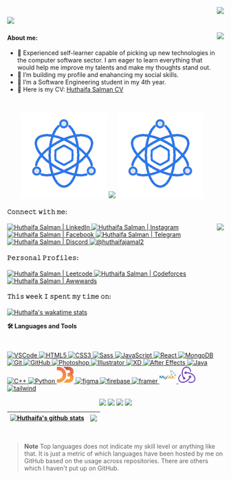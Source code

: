 <img align="right" src='https://komarev.com/ghpvc/?label=Visits&username=Huthaifa-Dev' />
<!-- <img align="right" src='https://s3.getstickerpack.com/storage/uploads/sticker-pack/genshin-impact-animated/sticker_17.gif?49a48c85b2739c071b9ccd9fa687adfd' width='300' height='' /> -->


 ### <img src="https://media2.giphy.com/media/hVsHKwMm3ytVYDNBQy/giphy.gif?" height="100px" >



<img src="https://media0.giphy.com/media/3oKIPjVWNZsouSH4DS/giphy.gif?" height="200px" align="right">

#### About me:
- 🚀 Experienced self-learner capable of picking up new technologies in the computer software sector. I am eager to learn everything that would help me            improve my talents and make my thoughts stand out.
- 🔭 I’m building my profile and enahancing my social skills.
- 🌱 I’m a Software Engineering student in my 4th year.
- 💬 Here is my CV: [Huthaifa Salman CV](https://docs.google.com/document/d/16Q0H4fbU4Ln4jeXZLc8lAY5dC5GkvWuNr7OQ-_B9SJg/edit?usp=sharing)
<!-- - ⚡ Fun fact: I am not a meme lord but I am a living meme. -->
<br/>
<p align="center">

 <img height="200px" src="atoms.gif">
<img src="https://github-readme-streak-stats.herokuapp.com/?user=Huthaifa-Dev&theme=dark&hide_border=true&bg_color=00000000&text_color=999" width="50%">

 <img height="200px" src="atoms.gif">
</p>
<!-- <img src="https://github-readme-stats.vercel.app/api/top-langs/?username=huthaifa-dev&layout=compact&hide_border=true&bg_color=00000000&text_color=999" /> -->

#### 𝙲𝚘𝚗𝚗𝚎𝚌𝚝 𝚠𝚒𝚝𝚑 𝚖𝚎:

<img src="https://media4.giphy.com/media/kBZ212yGzFaxgkSIKW/giphy.gif" height="300px" align="right">

<p align="left" >
        <a target="_blank" href="https://linkedin.com/in/huthaifa-jamal" >
            <img width="40" height="40" alt="Huthaifa Salman | LinkedIn" src="https://user-images.githubusercontent.com/62269745/151352812-ab8645ba-919e-4817-a4ff-3688b0bd08b6.svg"/>
        </a>
        <a target="_blank" href="https://instagram.com/huthaifa_salman" >
            <img width="40" height="40" alt="Huthaifa Salman | Instagram" src="https://user-images.githubusercontent.com/62269745/151352769-630430ce-bb59-4414-b01b-1e26e17a7535.svg"/>
        </a>
        <a target="_blank" href="https://facebook.com/huthaifaS418" >
            <img width="40" height="40" alt="Huthaifa Salman | Facebook" src="https://user-images.githubusercontent.com/62269745/151352665-50176921-b795-4173-8a7d-5cb869b9f26d.svg"/>
        </a>   
 <a target="_blank" href="https://t.me/HUZ184" >
            <img width="40" height="40" alt="Huthaifa Salman | Telegram" src="https://user-images.githubusercontent.com/62269745/174492492-86a5817e-4fe3-4d95-b218-83c4a14ed0dc.svg"/>
        </a>   
 <a target="_blank" href="https://discordapp.com/users/468758312951873560/" >
            <img width="40" height="40" alt="Huthaifa Salman | Discord" src="https://user-images.githubusercontent.com/62269745/174492557-874b84e0-cef0-44c4-96b7-0778838a9f40.svg"/>
        </a>   
        <a href="https://medium.com/@huthaifajamal2" rel="nofollow"><img src="https://raw.githubusercontent.com/rahuldkjain/github-profile-readme-   generator/master/src/images/icons/Social/medium.svg" alt="@huthaifajamal2" height="40" width="40" /></a>
</p>

#### 𝙿𝚎𝚛𝚜𝚘𝚗𝚊𝚕 𝙿𝚛𝚘𝚏𝚒𝚕𝚎𝚜:
<p align="left">
        <a target="_blank" href="https://leetcode.com/Huthaifa184/" >
            <img width="40" height="40" alt="Huthaifa Salman | Leetcode"  src="https://user-images.githubusercontent.com/62269745/151356620-abdd9024-89f8-4c4f-8ae0-67ebeb97c00b.svg"/>
        </a>
        <a target="_blank" href="https://codeforces.com/profile/HuthaifaSalman" >
            <img width="40" height="40" alt="Huthaifa Salman | Codeforces" src="https://user-images.githubusercontent.com/62269745/151356512-d7278471-0d3a-4227-bf85-736e3a692695.svg"/>
        </a>
        <a target="_blank" href="https://www.awwwards.com/huthaifa-jamal" >
            <img width="40" height="40" alt="Huthaifa Salman | Awwwards" src="https://user-images.githubusercontent.com/62269745/151675937-b8acdb4f-debb-4bb2-aede-356bee12b3c2.svg"/>
        </a>
 
</p>

#### 𝚃𝚑𝚒𝚜 𝚠𝚎𝚎𝚔 𝙸 𝚜𝚙𝚎𝚗𝚝 𝚖𝚢 𝚝𝚒𝚖𝚎 𝚘𝚗:

<!-- ![Wwakatime stats](https://github-readme-stats-taupe-two.vercel.app/api/wakatime?username=Huz184&hide_title=true&hide_border=true&langs_count=5&bg_color=00000000&text_color=777) -->
[![Huthaifa's wakatime stats](https://github-readme-stats.vercel.app/api/wakatime?username=Huz184&hide_title=true&hide_border=true&langs_count=5&bg_color=00000000&text_color=999)](https://github.com/huthaifa-dev/github-readme-stats)


  <p><b>🛠️  Languages and Tools</b></p>
        <br/>
    <p align="left">
        <a target="_blank" href="https://code.visualstudio.com/" >
            <img width="40" height="40" alt="VSCode" src="https://user-images.githubusercontent.com/62269745/151358432-5e114212-1d71-4339-9066-7712f56326f0.svg"/>
        </a>
        <a target="_blank" href="https://www.w3schools.com/html/">
            <img width="40" height="40" alt="HTML5" src="https://user-images.githubusercontent.com/62269745/151359079-35edc521-9e79-4539-b542-8a7bb6234495.svg" />
        </a>
        <a target="_blank" href="https://www.w3schools.com/css/">
            <img width="40" height="40" alt="CSS3" src="https://user-images.githubusercontent.com/62269745/151359335-1e65cadc-df9f-4cf2-951b-b667fa293457.svg" />
        </a>
        <a target="_blank" href="https://sass-lang.com">
            <img width="40" height="40" alt="Sass" src="https://user-images.githubusercontent.com/62269745/151359639-ba2b6625-ab9b-4f35-9b22-1cea4447de68.svg" />
        </a>
        <a target="_blank" href="https://developer.mozilla.org/en-US/docs/Web/JavaScript/">
            <img width="40" height="40" alt="JavaScript" src="https://user-images.githubusercontent.com/62269745/151359936-62b0bb5a-20e8-44c8-8fd6-38662eba3a88.svg" />
        </a>
        <a target="_blank" href="https://reactjs.org">
            <img width="40" height="40" alt="React" src="https://user-images.githubusercontent.com/62269745/151359683-6602ec17-a473-43a5-b7e7-866d8194c959.svg" />
        </a>
        <a target="_blank" href="https://www.mongodb.com/">
            <img width="40" height="40" alt="MongoDB" src="https://user-images.githubusercontent.com/62269745/151359679-d1936e4f-c8ca-4e3a-b091-4baefbb99c3c.svg" />
        </a>
        <a target="_blank" href="https://git-scm.com/">
            <img width="40" height="40" alt="Git" src="https://user-images.githubusercontent.com/62269745/151359672-7056efb0-bea1-492f-9001-479006f3ecd6.svg" />
        </a>
        <a target="_blank" href="https://github.com/Huthaifa-Dev">
            <img width="40" height="40" alt="GitHub" src="https://user-images.githubusercontent.com/62269745/151359671-d93c3ac9-eeb2-465a-8277-7e70332b6e09.svg" />
        </a>
        <a target="_blank" href="https://helpx.adobe.com/photoshop/tutorials.html">
            <img width="40" height="40" alt="Photoshop" src="https://user-images.githubusercontent.com/62269745/151360557-8be8738d-a771-4aa1-8969-4e7c6f6a8a47.svg" />
        </a>
        <a target="_blank" href="https://helpx.adobe.com/illustrator/tutorials.html">
            <img width="40" height="40" alt="Illustrator" src="https://user-images.githubusercontent.com/62269745/151360587-d87986aa-abbd-4cc8-b089-5d5b38578d1d.svg" />
        </a>
        <a target="_blank" href="https://www.adobe.com/products/xd/learn/get-started.html">
            <img width="40" height="40" alt="XD" src="https://user-images.githubusercontent.com/62269745/151360585-5ac3aae5-3006-4f9f-a95f-9ed0fef57071.svg" />
        </a>
        <a target="_blank" href="https://helpx.adobe.com/after-effects/tutorials.html">
            <img width="40" height="40" alt="After Effects"src="https://user-images.githubusercontent.com/62269745/151360586-ab62f7b9-ade5-49b6-9ff9-95a6047ec5e7.svg" />
        </a>
        <a target="_blank" href="https://docs.oracle.com/javase/tutorial/">
            <img width="40" height="40" alt="Java"src="https://user-images.githubusercontent.com/62269745/151369233-da1340f8-7aa1-43ab-b576-24198025a508.svg" />
        </a>
        <a target="_blank" href="https://www.w3schools.com/cpp/">
            <img width="40" height="40" alt="C++"src="https://user-images.githubusercontent.com/62269745/151369228-abccc643-638a-4462-9df8-aa20217e83f1.svg" />
        </a>
        <a target="_blank" href="https://www.python.org/doc/">
            <img width="40" height="40" alt="Python"src="https://user-images.githubusercontent.com/62269745/158762680-7656d503-82ff-44ec-b0d1-f857ed0b9b13.svg" />
        </a>
        <a href="https://d3js.org/" target="_blank" rel="noreferrer"> <img src="https://raw.githubusercontent.com/devicons/devicon/master/icons/d3js/d3js-original.svg" alt="d3js" width="40" height="40"/> </a> <a href="https://www.figma.com/" target="_blank" rel="noreferrer"> <img src="https://www.vectorlogo.zone/logos/figma/figma-icon.svg" alt="figma" width="40" height="40"/> </a> <a href="https://firebase.google.com/" target="_blank" rel="noreferrer"> <img src="https://www.vectorlogo.zone/logos/firebase/firebase-icon.svg" alt="firebase" width="40" height="40"/> </a> <a href="https://www.framer.com/" target="_blank" rel="noreferrer"> <img src="https://www.vectorlogo.zone/logos/framer/framer-icon.svg" alt="framer" width="40" height="40"/> </a> <a href="https://www.mysql.com/" target="_blank" rel="noreferrer"> <img src="https://raw.githubusercontent.com/devicons/devicon/master/icons/mysql/mysql-original-wordmark.svg" alt="mysql" width="40" height="40"/> </a> <a href="https://redux.js.org" target="_blank" rel="noreferrer"> <img src="https://raw.githubusercontent.com/devicons/devicon/master/icons/redux/redux-original.svg" alt="redux" width="40" height="40"/> </a> <a href="https://tailwindcss.com/" target="_blank" rel="noreferrer"> <img src="https://www.vectorlogo.zone/logos/tailwindcss/tailwindcss-icon.svg" alt="tailwind" width="40" height="40"/> </a>
    </p>
    <p align="center">
      <img src="https://c.tenor.com/6x3KJ9Fx1lgAAAAi/hu-tao-genshin-impact.gif" width="150" align="center">
      <img src="https://c.tenor.com/6x3KJ9Fx1lgAAAAi/hu-tao-genshin-impact.gif" width="150" align="center">
      <img src="https://c.tenor.com/6x3KJ9Fx1lgAAAAi/hu-tao-genshin-impact.gif" width="150" align="center">
      <img src="https://c.tenor.com/6x3KJ9Fx1lgAAAAi/hu-tao-genshin-impact.gif" width="150" align="center">
    </p>

| <a href="https://github.com/huthaifa-dev/github-readme-stats"><img align="center" src="https://github-readme-stats.vercel.app/api?username=huthaifa-dev&show_icons=true&include_all_commits=true&hide_border=true&bg_color=00000000&text_color=999" alt="Huthaifa's github stats" /></a> | <a href="https://github.com/huthaifa-dev/github-readme-stats"><img align="center" src="https://github-readme-stats.vercel.app/api/top-langs/?username=huthaifa-dev&layout=compact&hide_border=true&bg_color=00000000&text_color=999" /></a> |
| ------------- | ------------- |
</br>

> **Note**
> Top languages does not indicate my skill level or anything like that. It is just a metric of which languages have been hosted by me on GitHub based on the usage across repositories. There are others which I haven't put up on GitHub.

<svg version="1.1" class="logo" baseProfile="tiny" id="Layer_1" xmlns="http://www.w3.org/2000/svg"
xmlns:xlink="http://www.w3.org/1999/xlink" x="0px" y="0px" viewBox="0 0 500 500" xml:space="preserve">
<path fill="#FFFFFF" stroke="#000000" stroke-width="10" stroke-miterlimit="10" d="M57,283" />
</svg>
<!-- <img src="https://c.tenor.com/u36BfEV1NfwAAAAC/mihoyo-genshin.gif" width="100%" > -->

[instagram]: https://instagram.com/huthaifa_salman
[linkedin]: https://linkedin.com/in/huthaifa-jamal
[facebook]: https://facebook.com/huthaifaS418
[leetcode]: https://leetcode.com/Huthaifa184/
[codeforces]: https://codeforces.com/profile/HuthaifaSalman


          
